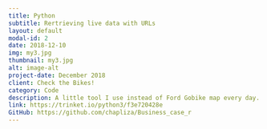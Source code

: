 ```yaml
---
title: Python
subtitle: Rertrieving live data with URLs
layout: default
modal-id: 2
date: 2018-12-10
img: my3.jpg
thumbnail: my3.jpg
alt: image-alt
project-date: December 2018
client: Check the Bikes!
category: Code
description: A little tool I use instead of Ford Gobike map every day. This little program shows how many bikes are in front of my house and how many docks are left by my school. It saves 20% of the time needed to get the same information from Ford Gobike app!
link: https://trinket.io/python3/f3e720428e
GitHub: https://github.com/chapliza/Business_case_r
---
```


